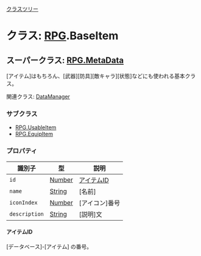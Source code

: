 [クラスツリー](index.md)

# クラス: [RPG](RPG.md).BaseItem

## スーパークラス: [RPG.MetaData](RPG.MetaData.md) 

[アイテム]はもちろん、[武器][防具][敵キャラ][状態]などにも使われる基本クラス。

関連クラス: [DataManager](DataManager.md)


### サブクラス

* [RPG.UsableItem](RPG.UsableItem.md)
* [RPG.EquipItem](RPG.EquipItem.md)


### プロパティ

| 識別子 | 型 | 説明 |
| --- | --- | --- |
| `id` | [Number](Number.md) | [アイテムID](RPG.BaseItem.md#アイテムid) |
| `name` | [String](String.md) | [名前] |
| `iconIndex` | [Number](Number.md) | [アイコン]番号 |
| `description` | [String](String.md) | [説明]文 |

#### アイテムID

[データベース]-[アイテム] の番号。


